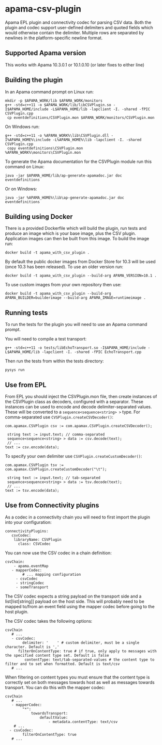 # apama-csv-plugin
Apama EPL plugin and connectivity codec for parsing CSV data. Both the plugin and codec support user-defined delimiters and quoted fields which would otherwise contain the delimiter. Multiple rows are separated by newlines in the platform-specific newline format.

## Supported Apama version

This works with Apama 10.3.0.1 or 10.1.0.10 (or later fixes to either line)

## Building the plugin

In an Apama command prompt on Linux run:

    mkdir -p $APAMA_WORK/lib $APAMA_WORK/monitors
    g++ -std=c++11 -o $APAMA_WORK/lib/libCSVPlugin.so -I$APAMA_HOME/include -L$APAMA_HOME/lib -lapclient -I. -shared -fPIC CSVPlugin.cpp
	 cp eventdefinitions/CSVPlugin.mon $APAMA_WORK/monitors/CSVPlugin.mon

On Windows run:

    g++ -std=c++11 -o %APAMA_WORK%\lib\CSVPlugin.dll -I%APAMA_HOME%\include -L%APAMA_HOME%\lib -lapclient -I. -shared CSVPlugin.cpp
	 copy eventdefinitions\CSVPlugin.mon %APAMA_WORK%\monitors\CSVPlugin.mon

To generate the Apama documentation for the CSVPlugin module run this command on Linux:

    java -jar $APAMA_HOME/lib/ap-generate-apamadoc.jar doc eventdefinitions

Or on Windows:

    java -jar %APAMA_HOME%\lib\ap-generate-apamadoc.jar doc eventdefinitions

## Building using Docker

There is a provided Dockerfile which will build the plugin, run tests and produce an image which is your base image, plus the CSV plugin. Application images can then be built from this image. To build the image run:

    docker build -t apama_with_csv_plugin .

By default the public docker images from Docker Store for 10.3 will be used (once 10.3 has been released). To use an older version run:

    docker build -t apama_with_csv_plugin --build-arg APAMA_VERSION=10.1 .

To use custom images from your own repository then use:

    docker build -t apama_with_csv_plugin --build-arg APAMA_BUILDER=builderimage --build-arg APAMA_IMAGE=runtimeimage .

## Running tests

To run the tests for the plugin you will need to use an Apama command prompt.

You will need to compile a test transport:

    g++ -std=c++11 -o tests/libEchoTransport.so -I$APAMA_HOME/include -L$APAMA_HOME/lib -lapclient -I. -shared -fPIC EchoTransport.cpp

Then run the tests from within the tests directory:

    pysys run

## Use from EPL

From EPL you should inject the CSVPlugin.mon file, then create instances of the CSVPlugin class as decoders, configured with a separator. These instances can be used to encode and decode delimiter-separated values. These will be converted to a `sequence<sequence<string> >` type. For comma-separated use `CVSPlugin.createCSVDecoder()`:

    com.apamax.CSVPlugin csv := com.apamax.CSVPlugin.createCSVDecoder();
    
	 string text := input.text; // comma-separated
	 sequence<sequence<string> > data := csv.decode(text);
	 // ...
    text := csv.encode(data);

To specify your own delimiter use `CSVPlugin.createCustomDecoder()`:
    
    com.apamax.CSVPlugin tsv := com.apamax.CSVPlugin.createCustomDecoder("\t");
    
	 string text := input.text; // tab-separated
	 sequence<sequence<string> > data := tsv.decode(text);
	 // ...
    text := tsv.encode(data);

## Use from Connectivity plugins

As a codec in a connectivity chain you will need to first import the plugin into your configuration:

    connectivityPlugins:
	   csvCodec:
        libraryName: CSVPlugin
		  class: CSVCodec

You can now use the CSV codec in a chain definition:

    csvChain:
	    - apama.eventMap
       - mapperCodec:
		    # ... mapping configuration
		 - csvCodec
		 - stringCodec
		 - someTransport

The CSV codec expects a string payload on the transport side and a list[list[string]] payload on the host side. This will probably need to be mapped to/from an event field using the mapper codec before going to the host plugin.

The CSV codec takes the following options:

    csvChain
	   # ...
	   - csvCodec:
		    delimiter: '	' # custom delimiter, must be a single character. Default is ','
          filterOnContentType: true # if true, only apply to messages with the specified content type set. Default is false
			 contentType: text/tab-separated-values # the content type to filter and to set when formatted. Default is text/csv
	   # ...   

When filtering on content types you must ensure that the content type is correctly set on both messages towards host as well as messages towards transport. You can do this with the mapper codec:

    csvChain
	   # ...
	   - mapperCodec:
		    "*":
			    towardsTransport:
				    defaultValue:
					    - metadata.contentType: text/csv
		# ...
      - csvCodec:
		    filterOnContentType: true
	   # ...


